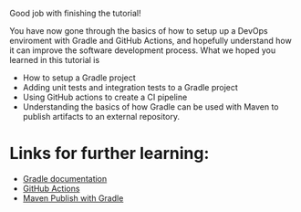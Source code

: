 Good job with finishing the tutorial!

You have now gone through the basics of how to setup up a DevOps enviroment with Gradle and GitHub Actions, and hopefully understand how it can improve the software development process. What we hoped you learned in this tutorial is

* How to setup a Gradle project
* Adding unit tests and integration tests to a Gradle project
* Using GitHub actions to create a CI pipeline
* Understanding the basics of how Gradle can be used with Maven to publish artifacts to an external repository.

# Links for further learning:
* [Gradle documentation](https://docs.gradle.org/current/userguide/userguide.html)
* [GitHub Actions](https://docs.github.com/en/actions/learn-github-actions/understanding-github-actions)
* [Maven Publish with Gradle](https://docs.gradle.org/current/userguide/publishing_maven.html#publishing_maven)
